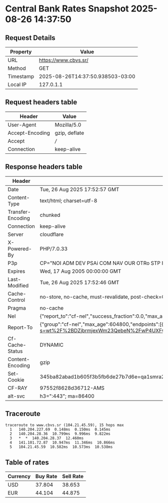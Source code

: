# Central Bank Rates Snapshot 2025-08-26 14:37:50
## Request Details

| Property | Value |
|----------|-------|
| URL | https://www.cbvs.sr/ |
| Method | GET |
| Timestamp | 2025-08-26T14:37:50.938503-03:00 |
| Local IP | 127.0.1.1 |
    
## Request headers table

| Header | Value |
|--------|-------|
| User-Agent | Mozilla/5.0 |
| Accept-Encoding | gzip, deflate |
| Accept | */* |
| Connection | keep-alive |

    
## Response headers table
| Header | Value |
|--------|-------|
| Date | Tue, 26 Aug 2025 17:52:57 GMT |
| Content-Type | text/html; charset=utf-8 |
| Transfer-Encoding | chunked |
| Connection | keep-alive |
| Server | cloudflare |
| X-Powered-By | PHP/7.0.33 |
| P3p | CP="NOI ADM DEV PSAi COM NAV OUR OTRo STP IND DEM" |
| Expires | Wed, 17 Aug 2005 00:00:00 GMT |
| Last-Modified | Tue, 26 Aug 2025 17:52:46 GMT |
| Cache-Control | no-store, no-cache, must-revalidate, post-check=0, pre-check=0 |
| Pragma | no-cache |
| Nel | {"report_to":"cf-nel","success_fraction":0.0,"max_age":604800} |
| Report-To | {"group":"cf-nel","max_age":604800,"endpoints":[{"url":"https://a.nel.cloudflare.com/report/v4?s=wt%2F%2BDZjbrmjexWm23QebeN%2FwP4UXFQyNtUcPy%2BHwzr82l1nBi6e5EwQub59Hkm9W8piZnHrRr8YzbXT1ZSLiNBoSooWNAoPTxJ8a"}]} |
| Cf-Cache-Status | DYNAMIC |
| Content-Encoding | gzip |
| Set-Cookie | 345ba82abad1b605f3b5fb6de27b7d6e=qa1smra2sjk2dkihrnf98i5ma2; HttpOnly; Path=/ |
| CF-RAY | 97552f8628d36712-AMS |
| alt-svc | h3=":443"; ma=86400 |

## Traceroute 

```
traceroute to www.cbvs.sr (104.21.45.59), 15 hops max
  1   140.204.227.69  0.148ms  0.150ms  0.145ms 
  2   140.204.28.36  10.799ms  9.996ms  9.822ms 
  3   *  *  140.204.28.37  12.460ms 
  4   141.101.72.87  10.947ms  11.346ms  10.866ms 
  5   104.21.45.59  10.582ms  10.573ms  10.538ms 

```


## Table of rates

| Currency | Buy Rate | Sell Rate |
|----------|----------|-----------|
| USD | 37.804 | 38.653 |
| EUR | 44.104 | 44.875 |
